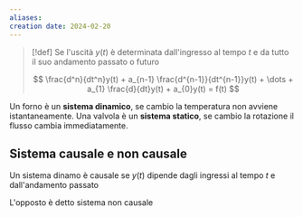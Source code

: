 ```yaml
---
aliases: 
creation date: 2024-02-20
---
```



> [!def]
> Se l'uscità $y(t)$ è determinata dall'ingresso al tempo $t$ e da tutto il suo andamento passato o futuro
>
>$$ \frac{d^n}{dt^n}y(t) + a_{n-1} \frac{d^{n-1}}{dt^{n-1}}y(t) + \dots + a_{1} \frac{d}{dt}y(t) + a_{0}y(t) = f(t)  $$

Un forno è un **sistema dinamico**, se cambio la temperatura non avviene istantaneamente.
Una valvola è un **sistema statico**, se cambio la rotazione il flusso cambia immediatamente.

## Sistema causale e non causale
Un sistema dinamo è causale se $y(t)$ dipende dagli ingressi al tempo $t$ e dall'andamento passato

L'opposto è detto sistema non causale